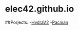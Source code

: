 # elec42.github.io

##Porjects:
-[HydraV2](https://github.com/Elec42/hydraV2)
-[Pacman](https://github.com/Elec42/Pacman_Game)
